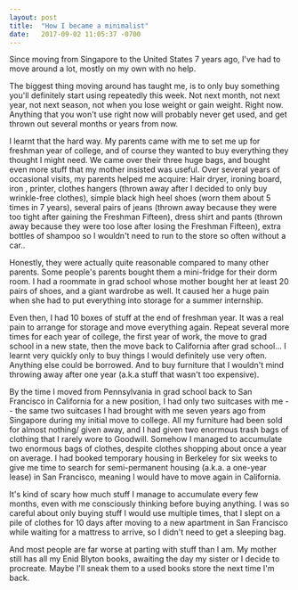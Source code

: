 ```yaml
---
layout: post
title:  "How I became a minimalist"
date:   2017-09-02 11:05:37 -0700
---
```


Since moving from Singapore to the United States 7 years ago,
I've had to move around a lot,
mostly on my own with no help.

The biggest thing moving around has taught me,
is to only buy something you'll definitely start using repeatedly this week.
Not next month, not next year, not next season,
not when you lose weight or gain weight. Right now.
Anything that you won't use right now will probably never get used,
and get thrown out several months or years from now.

I learnt that the hard way.
My parents came with me to set me up for freshman year of college,
and of course they wanted to buy everything they thought I might need.
We came over their three huge bags, and bought even more stuff
that my mother insisted was useful.
Over several years of occasional visits, my parents helped me acquire:
Hair dryer, ironing board, iron , printer, 
clothes hangers (thrown away after I decided to only buy wrinkle-free clothes),
simple black high heel shoes 
(worn them about 5 times in 7 years), 
several pairs of jeans 
(thrown away because they were too tight after gaining the Freshman Fifteen),
dress shirt and pants 
(thrown away because they were too lose after losing the Freshman Fifteen), 
extra bottles of shampoo so I wouldn't need to run to the store so often without a car..

Honestly, they were actually quite reasonable compared to many other parents.
Some people's parents bought them a mini-fridge for their dorm room.
I had a roommate in grad school whose mother bought her at least 20 pairs of shoes,
and a giant wardrobe as well.
It caused her a huge pain when she had to put everything into 
storage for a summer internship.

Even then, I had 10 boxes of stuff at the end of freshman year.
It was a real pain to arrange for storage and move everything again.
Repeat several more times for each year of college,
the first year of work,
the move to grad school in a new state,
then the move back to California after grad school...
I learnt very quickly only to buy things I would definitely use very often. 
Anything else could be borrowed.
And to buy furniture that I wouldn't mind throwing away after one year
(a.k.a stuff that wasn't too expensive).

By the time I moved from Pennsylvania in grad school
back to San Francisco in California for a new position,
I had only two suitcases with me -- the same two suitcases
I had brought with me seven years ago from Singapore during my
initial move to college.
All my furniture had been sold for almost nothing/ given away,
and I had given two enormous trash bags of clothing that I rarely wore to Goodwill.
Somehow I managed to accumulate two enormous bags of clothes,
despite clothes shopping about once a year on average.
I had booked temporary housing in Berkeley for six weeks
to give me time to search for semi-permanent housing (a.k.a. a one-year lease)
in San Francisco, meaning I would have to move again in California.

It's kind of scary how much stuff I manage to accumulate every few months,
even with me consciously thinking before buying anything.
I was so careful about only buying stuff I would use multiple times,
that I slept on a pile of clothes for 10 days after moving to a new apartment in 
San Francisco while waiting for a mattress to arrive,
so I didn't need to get a sleeping bag.

And most people are far worse at parting with stuff than I am.
My mother still has all my Enid Blyton books,
awaiting the day my sister or I decide to procreate.
Maybe I'll sneak them to a used books store the next time I'm back.











